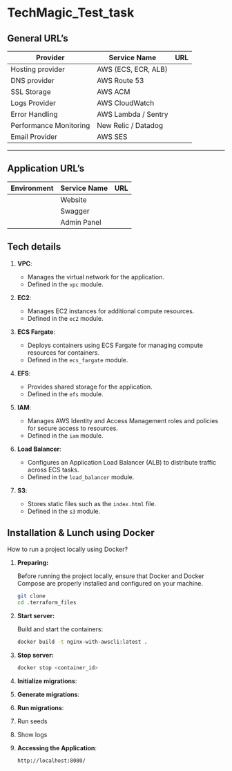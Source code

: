 # TechMagic_Test_task
## General URL’s


| **Provider**         | **Service Name**            | **URL**             |
|----------------------|-----------------------------|---------------------|
| Hosting provider     | AWS (ECS, ECR, ALB)         |                     |
| DNS provider         | AWS Route 53                |                     |
| SSL Storage          | AWS ACM                     |                     |
| Logs Provider        | AWS CloudWatch              |                     |
| Error Handling       | AWS Lambda / Sentry         |                     |
| Performance Monitoring| New Relic / Datadog         |                     |
| Email Provider       | AWS SES                     |                     |


---
## Application URL’s

|**Environment**|**Service Name**|**URL**|
| :- | :- | :- |
||Website||
||Swagger||
||Admin Panel||

## Tech details

1. **VPC**: 
   - Manages the virtual network for the application.
   - Defined in the `vpc` module.
   
2. **EC2**:
   - Manages EC2 instances for additional compute resources.
   - Defined in the `ec2` module.
   
3. **ECS Fargate**:
   - Deploys containers using ECS Fargate for managing compute resources for containers.
   - Defined in the `ecs_fargate` module.
   
4. **EFS**:
   - Provides shared storage for the application.
   - Defined in the `efs` module.
   
5. **IAM**:
   - Manages AWS Identity and Access Management roles and policies for secure access to resources.
   - Defined in the `iam` module.
   
6. **Load Balancer**:
   - Configures an Application Load Balancer (ALB) to distribute traffic across ECS tasks.
   - Defined in the `load_balancer` module.
   
7. **S3**:
   - Stores static files such as the `index.html` file.
   - Defined in the `s3` module.
   
## Installation & Lunch using Docker

How to run a project locally using Docker?
1. **Preparing:**

   Before running the project locally, ensure that Docker and Docker Compose are properly installed and configured on your machine. 
   
      ```bash
    git clone
    cd .terraform_files
    ```

2. **Start server:**
  
    Build and start the containers:
    ```bash
    docker build -t nginx-with-awscli:latest .
    ```
   
    
3. **Stop server:**
    ```bash
    docker stop <container_id>
    ```

4. **Initialize migrations**:

5. **Generate migrations**:
 
6. **Run migrations**:

7. Run seeds

   
8. Show logs

9. **Accessing the Application**:
   
    ```bash
    http://localhost:8080/
    ```
